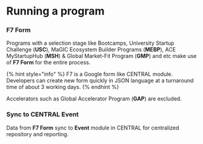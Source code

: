 # Running a program

### **F7 Form**

Programs with a selection stage like Bootcamps, University Startup Challenge \(**USC**\), MaGIC Ecosystem Builder Programs \(**MEBP**\), ACE MyStartupHub \(**MSH**\) & Global Market-Fit Program \(**GMP**\) and etc make use of **F7 Form** for the entire process.

{% hint style="info" %}
F7 is a Google form like CENTRAL module. Developers can create new form quickly in JSON language at a turnaround time of about 3 working days. 
{% endhint %}

Accelerators such as Global Accelerator Program \(**GAP**\) are excluded.

### Sync to CENTRAL Event

Data from **F7 Form** sync to **Event** module in CENTRAL for centralized repository and reporting.

